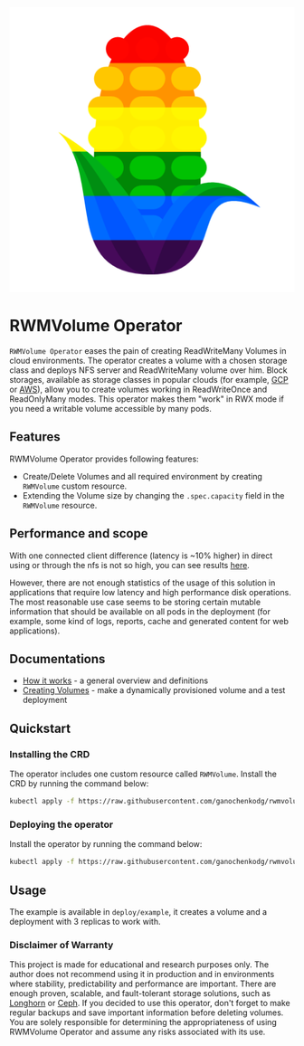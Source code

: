 ![rwmv_logo](resources/logo.png)

# RWMVolume Operator

`RWMVolume Operator` eases the pain of creating ReadWriteMany Volumes in cloud environments. 
The operator creates a volume with a chosen storage class and deploys NFS server and ReadWriteMany volume over him. 
Block storages, available as storage classes in popular clouds (for example, 
[GCP](https://cloud.google.com/kubernetes-engine/docs/how-to/persistent-volumes/gce-pd-csi-driver#create_a_storageclass) or 
[AWS](https://docs.aws.amazon.com/eks/latest/userguide/storage-classes.html)), allow you to create volumes working in ReadWriteOnce and ReadOnlyMany modes. 
This operator makes them "work" in RWX mode if you need a writable volume accessible by many pods.

## Features

RWMVolume Operator provides following features:

* Create/Delete Volumes and all required environment by creating `RWMVolume` custom resource.
* Extending the Volume size by changing the `.spec.capacity` field in the `RWMVolume` resource.

## Performance and scope

With one connected client difference (latency is ~10% higher) in direct using or through the nfs is not so high, you can see results [here](docs/howitworks.md#performance).

However, there are not enough statistics of the usage of this solution in applications that require low latency and high performance disk operations. 
The most reasonable use case seems to be storing certain mutable information that should be available on all pods in the deployment 
(for example, some kind of logs, reports, cache and generated content for web applications).

## Documentations

* [How it works](docs/howitworks.md) - a general overview and definitions
* [Creating Volumes](docs/creatingvolumes.md) - make a dynamically provisioned volume and a test deployment

## Quickstart

### Installing the CRD

The operator includes one custom resource called `RWMVolume`. Install the CRD by running the command below:

```bash
kubectl apply -f https://raw.githubusercontent.com/ganochenkodg/rwmvolume-operator/master/deploy/crds/crd-rwmvolume.yaml
```

### Deploying the operator

Install the operator by running the command below:

```bash
kubectl apply -f https://raw.githubusercontent.com/ganochenkodg/rwmvolume-operator/master/deploy/operator.yaml
```

## Usage

The example is available in `deploy/example`, it creates a volume and a deployment with 3 replicas to work with.

### Disclaimer of Warranty

This project is made for educational and research purposes only. 
The author does not recommend using it in production and in environments where stability, predictability and performance are important. 
There are enough proven, scalable, and fault-tolerant storage solutions, such as [Longhorn](https://www.rancher.com/products/longhorn) or [Ceph](https://ceph.io/). 
If you decided to use this operator, don't forget to make regular backups and save important information before deleting volumes. 
You are solely responsible for determining the appropriateness of using RWMVolume Operator and assume any risks associated with its use.

